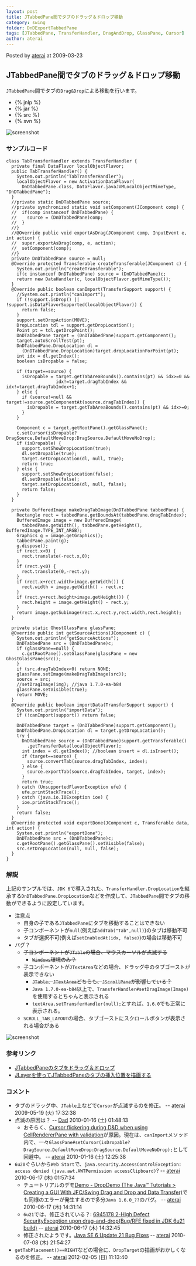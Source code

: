 ```yaml
---
layout: post
title: JTabbedPane間でタブのドラッグ＆ドロップ移動
category: swing
folder: DnDExportTabbedPane
tags: [JTabbedPane, TransferHandler, DragAndDrop, GlassPane, Cursor]
author: aterai
---
```


Posted by [aterai](http://terai.xrea.jp/aterai.html) at 2009-03-23

## JTabbedPane間でタブのドラッグ＆ドロップ移動
`JTabbedPane`間でタブの`Drag&Drop`による移動を行います。

- {% jnlp %}
- {% jar %}
- {% src %}
- {% svn %}

<!-- dummy comment line for breaking list -->

![screenshot](https://lh5.googleusercontent.com/_9Z4BYR88imo/TQTLW06ZMXI/AAAAAAAAAXc/vzeXm4pwhVY/s800/DnDExportTabbedPane.png)

### サンプルコード
<pre class="prettyprint"><code>class TabTransferHandler extends TransferHandler {
  private final DataFlavor localObjectFlavor;
  public TabTransferHandler() {
    System.out.println("TabTransferHandler");
    localObjectFlavor = new ActivationDataFlavor(
      DnDTabbedPane.class, DataFlavor.javaJVMLocalObjectMimeType, "DnDTabbedPane");
  }
  //private static DnDTabbedPane source;
  //private synchronized static void setComponent(JComponent comp) {
  //  if(comp instanceof DnDTabbedPane) {
  //    source = (DnDTabbedPane)comp;
  //  }
  //}
  //@Override public void exportAsDrag(JComponent comp, InputEvent e, int action) {
  //  super.exportAsDrag(comp, e, action);
  //  setComponent(comp);
  //}
  private DnDTabbedPane source = null;
  @Override protected Transferable createTransferable(JComponent c) {
    System.out.println("createTransferable");
    if(c instanceof DnDTabbedPane) source = (DnDTabbedPane)c;
    return new DataHandler(c, localObjectFlavor.getMimeType());
  }
  @Override public boolean canImport(TransferSupport support) {
    //System.out.println("canImport");
    if (!support.isDrop() || !support.isDataFlavorSupported(localObjectFlavor)) {
      return false;
    }
    support.setDropAction(MOVE);
    DropLocation tdl = support.getDropLocation();
    Point pt = tdl.getDropPoint();
    DnDTabbedPane target = (DnDTabbedPane)support.getComponent();
    target.autoScrollTest(pt);
    DnDTabbedPane.DropLocation dl =
      (DnDTabbedPane.DropLocation)target.dropLocationForPoint(pt);
    int idx = dl.getIndex();
    boolean isDropable = false;

    if (target==source) {
      isDropable = target.getTabAreaBounds().contains(pt) &amp;&amp; idx&gt;=0 &amp;&amp;
                   idx!=target.dragTabIndex &amp;&amp; idx!=target.dragTabIndex+1;
    } else {
      if (source!=null &amp;&amp; target!=source.getComponentAt(source.dragTabIndex)) {
        isDropable = target.getTabAreaBounds().contains(pt) &amp;&amp; idx&gt;=0;
      }
    }

    Component c = target.getRootPane().getGlassPane();
    c.setCursor(isDropable?DragSource.DefaultMoveDrop:DragSource.DefaultMoveNoDrop);
    if (isDropable) {
      support.setShowDropLocation(true);
      dl.setDropable(true);
      target.setDropLocation(dl, null, true);
      return true;
    } else {
      support.setShowDropLocation(false);
      dl.setDropable(false);
      target.setDropLocation(dl, null, false);
      return false;
    }
  }

  private BufferedImage makeDragTabImage(DnDTabbedPane tabbedPane) {
    Rectangle rect = tabbedPane.getBoundsAt(tabbedPane.dragTabIndex);
    BufferedImage image = new BufferedImage(
      tabbedPane.getWidth(), tabbedPane.getHeight(), BufferedImage.TYPE_INT_ARGB);
    Graphics g = image.getGraphics();
    tabbedPane.paint(g);
    g.dispose();
    if (rect.x&lt;0) {
      rect.translate(-rect.x,0);
    }
    if (rect.y&lt;0) {
      rect.translate(0,-rect.y);
    }
    if (rect.x+rect.width&gt;image.getWidth()) {
      rect.width = image.getWidth() - rect.x;
    }
    if (rect.y+rect.height&gt;image.getHeight()) {
      rect.height = image.getHeight() - rect.y;
    }
    return image.getSubimage(rect.x,rect.y,rect.width,rect.height);
  }

  private static GhostGlassPane glassPane;
  @Override public int getSourceActions(JComponent c) {
    System.out.println("getSourceActions");
    DnDTabbedPane src = (DnDTabbedPane)c;
    if (glassPane==null) {
      c.getRootPane().setGlassPane(glassPane = new GhostGlassPane(src));
    }
    if (src.dragTabIndex&lt;0) return NONE;
    glassPane.setImage(makeDragTabImage(src));
    source = src;
    //setDragImage(img); //java 1.7.0-ea-b84
    glassPane.setVisible(true);
    return MOVE;
  }
  @Override public boolean importData(TransferSupport support) {
    System.out.println("importData");
    if (!canImport(support)) return false;

    DnDTabbedPane target = (DnDTabbedPane)support.getComponent();
    DnDTabbedPane.DropLocation dl = target.getDropLocation();
    try {
      DnDTabbedPane source = (DnDTabbedPane)support.getTransferable()
        .getTransferData(localObjectFlavor);
      int index = dl.getIndex(); //boolean insert = dl.isInsert();
      if (target==source) {
        source.convertTab(source.dragTabIndex, index);
      } else {
        source.exportTab(source.dragTabIndex, target, index);
      }
      return true;
    } catch (UnsupportedFlavorException ufe) {
      ufe.printStackTrace();
    } catch (java.io.IOException ioe) {
      ioe.printStackTrace();
    }
    return false;
  }
  @Override protected void exportDone(JComponent c, Transferable data, int action) {
    System.out.println("exportDone");
    DnDTabbedPane src = (DnDTabbedPane)c;
    c.getRootPane().getGlassPane().setVisible(false);
    src.setDropLocation(null, null, false);
  }
}
</code></pre>

### 解説
上記のサンプルでは、`JDK 6`で導入された、`TransferHandler.DropLocation`を継承する`DnDTabbedPane.DropLocation`などを作成して、`JTabbedPane`間でタブの移動ができるように設定しています。

- 注意点
    - 自身の子である`JTabbedPane`にタブを移動することはできない
    - 子コンポーネントが`null`(例えば`addTab("Tab",null)`)のタブは移動不可
    - タブが選択不可(例えば`setEnabledAt(idx, false)`)の場合は移動不可
- バグ？
    - ~~子コンポーネントが`JTable`の場合、マウスカーソルが点滅する~~
        - ~~`Windows`環境のみ？~~
    - 子コンポーネントが`JTextArea`などの場合、ドラッグ中のタブゴーストが表示できない
        - ~~`JTable`、`JTextArea`どちらも、`JScrollPane`が影響している？~~
        - `Java 1.7.0-ea-b84`以上で、`TransferHandler#setDragImage(Image)`を使用するとちゃんと表示される
        - `textArea.setTransferHandler(null);`とすれば、`1.6.0`でも正常に表示される。
    - `SCROLL_TAB_LAYOUT`の場合、タブゴーストにスクロールボタンが表示される場合がある

<!-- dummy comment line for breaking list -->

![screenshot](https://lh6.googleusercontent.com/_9Z4BYR88imo/TQTLZe_UIkI/AAAAAAAAAXg/bCzrlm037N8/s800/DnDExportTabbedPane1.png)

### 参考リンク
- [JTabbedPaneのタブをドラッグ＆ドロップ](http://terai.xrea.jp/Swing/DnDTabbedPane.html)
- [JLayerを使ってJTabbedPaneのタブの挿入位置を描画する](http://terai.xrea.jp/Swing/DnDLayerTabbedPane.html)

<!-- dummy comment line for breaking list -->

### コメント
- タブのドラッグ中、`JTable`上などで`Cursor`が点滅するのを修正。 -- [aterai](http://terai.xrea.jp/aterai.html) 2009-05-19 (火) 17:32:38
- 点滅の原因は？ -- [Dad](http://terai.xrea.jp/Dad.html) 2010-01-16 (土) 01:48:13
    - おそらく、[Cursor flickering during D&D when using CellRendererPane with validation](http://bugs.sun.com/bugdatabase/view_bug.do?bug_id=6700748)が原因。現在は、`canImport`メソッド内で、一々`GlassPane#setCursor(isDropable?DragSource.DefaultMoveDrop:DragSource.DefaultMoveNoDrop);`として回避中。 -- [aterai](http://terai.xrea.jp/aterai.html) 2010-01-16 (土) 12:25:38
- `6u20`ぐらいから`Web Start`で、`java.security.AccessControlException: access denied (java.awt.AWTPermission accessClipboard)`? -- [aterai](http://terai.xrea.jp/aterai.html) 2010-06-17 (木) 01:57:34
    - チュートリアルのデモ[Demo - DropDemo (The Java™ Tutorials > Creating a GUI With JFC/Swing Drag and Drop and Data Transfer)](http://docs.oracle.com/javase/tutorial/uiswing/dnd/dropmodedemo.html)でも同様のエラーが発生するので多分`Java 1.6.0_??`のバグ。 -- [aterai](http://terai.xrea.jp/aterai.html) 2010-06-17 (木) 14:31:14
    - `6u21`では、修正されている？: [6945178 2-High Defect SecurityException upon drag-and-drop(Bug/RFE fixed in JDK 6u21 build)](http://download.java.net/jdk6/6u21/promoted/b05/changes/JDK6u21.b05.list.html) -- [aterai](http://terai.xrea.jp/aterai.html) 2010-06-17 (木) 14:32:45
    - 修正されたようです。[Java SE 6 Update 21 Bug Fixes](http://java.sun.com/javase/6/webnotes/BugFixes6u21.html) -- [aterai](http://terai.xrea.jp/aterai.html) 2010-07-08 (木) 21:54:27
- `getTabPlacement()==RIGHT`などの場合に、`DropTarget`の描画がおかしくなるのを修正。 -- [aterai](http://terai.xrea.jp/aterai.html) 2012-02-05 (日) 11:13:40

<!-- dummy comment line for breaking list -->

